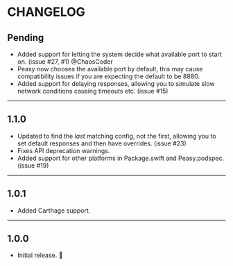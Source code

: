# CHANGELOG

## Pending

- Added support for letting the system decide what available port to start on. (issue #27, #1) @ChaosCoder
- Peasy now chooses the available port by default, this may cause compatibility issues if you are expecting the default to be 8880.
- Added support for delaying responses, allowing you to simulate slow network conditions causing timeouts etc. (issue #15)

---

## 1.1.0

- Updated to find the _last_ matching config, not the first, allowing you to set default responses and then have overrides. (issue #23)
- Fixes API deprecation warnings.
- Added support for other platforms in Package.swift and Peasy.podspec. (issue #19)

---

## 1.0.1

- Added Carthage support.

---

## 1.0.0

- Initial release. 🎉
